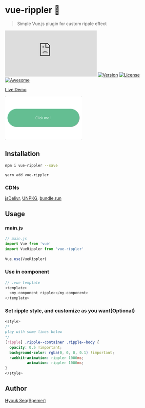 # vue-rippler 🎉

> Simple Vue.js plugin for custom ripple effect

[![Gzipsize](https://img.badgesize.io/spemer/vue-rippler/master/src/vue-rippler.js?compression=gzip)](https://www.npmjs.com/package/vue-rippler)
[![Version](https://img.shields.io/npm/v/vue-rippler.svg)](https://www.npmjs.com/package/vue-rippler)
[![License](https://img.shields.io/npm/l/vue-rippler.svg)](https://github.com/spemer/vue-rippler)
[![Awesome](https://cdn.rawgit.com/sindresorhus/awesome/d7305f38d29fed78fa85652e3a63e154dd8e8829/media/badge.svg)](https://github.com/vuejs/awesome-vue#miscellaneous)

[Live Demo](https://spemer.github.io/vue-rippler/)

<!-- ![vue-rippler.gif](https://github.com/spemer/vue-rippler/blob/master/docs/src/assets/vue-rippler.gif) -->
<img src="https://github.com/spemer/vue-rippler/blob/master/docs/src/assets/vue-rippler.gif" height="50%" width="50%">

## Installation

``` bash
npm i vue-rippler --save
```

``` bash
yarn add vue-rippler
```

### CDNs

[jsDelivr](https://cdn.jsdelivr.net/npm/vue-rippler/),
[UNPKG](https://unpkg.com/vue-rippler/),
[bundle.run](https://bundle.run/vue-rippler)

## Usage

### main.js

``` javascript
// main.js
import Vue from 'vue'
import VueRippler from 'vue-rippler'

Vue.use(VueRippler)
```

### Use in component

``` javascript
// .vue template
<template>
  <my-component ripple></my-component>
</template>
```

### Set ripple style, and customize as you want(Optional)

``` css
<style>
/*
play with some lines below
*/
[ripple] .ripple--container .ripple--body {
  opacity: 0.5 !important;
  background-color: rgba(0, 0, 0, 0.1) !important;
  -webkit-animation: rippler 1000ms;
          animation: rippler 1000ms;
}
</style>
```

## Author

[Hyouk Seo(Spemer)](https://github.com/spemer)
